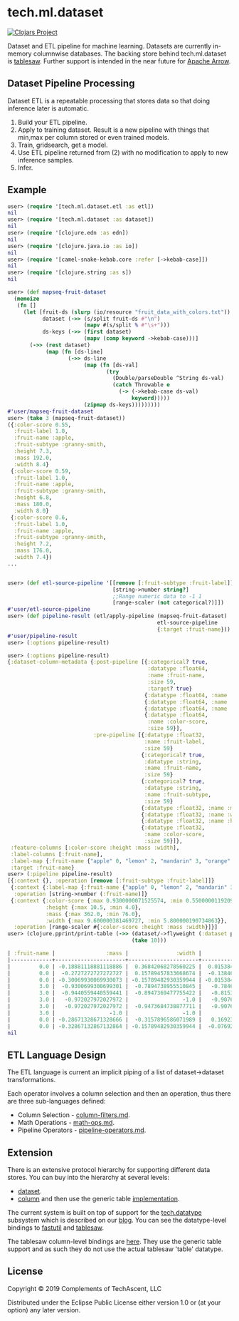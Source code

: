 # tech.ml.dataset


[![Clojars Project](https://img.shields.io/clojars/v/techascent/tech.ml.dataset.svg)](https://clojars.org/techascent/tech.ml.dataset)


Dataset and ETL pipeline for machine learning.  Datasets are currently in-memory
columnwise databases.  The backing store behind tech.ml.dataset is
[tablesaw](https://github.com/jtablesaw/tablesaw).  Further support is intended in the
near future for [Apache Arrow](https://github.com/apache/arrow).


## Dataset Pipeline Processing

Dataset ETL is a repeatable processing that stores data so that doing inference later is automatic.

1.  Build your ETL pipeline.
2.  Apply to training dataset.  Result is a new pipeline with things that min,max per column stored or even trained models.
3.  Train, gridsearch, get a model.
4.  Use ETL pipeline returned from (2) with no modification to apply to new inference samples.
5.  Infer.

## Example

```clojure
user> (require '[tech.ml.dataset.etl :as etl])
nil
user> (require '[tech.ml.dataset :as dataset])
nil
user> (require '[clojure.edn :as edn])
nil
user> (require '[clojure.java.io :as io])
nil
user> (require '[camel-snake-kebab.core :refer [->kebab-case]])
nil
user> (require '[clojure.string :as s])
nil

user> (def mapseq-fruit-dataset
  (memoize
   (fn []
     (let [fruit-ds (slurp (io/resource "fruit_data_with_colors.txt"))
           dataset (->> (s/split fruit-ds #"\n")
                        (mapv #(s/split % #"\s+")))
           ds-keys (->> (first dataset)
                        (mapv (comp keyword ->kebab-case)))]
       (->> (rest dataset)
            (map (fn [ds-line]
                   (->> ds-line
                        (map (fn [ds-val]
                               (try
                                 (Double/parseDouble ^String ds-val)
                                 (catch Throwable e
                                   (-> (->kebab-case ds-val)
                                       keyword)))))
                        (zipmap ds-keys)))))))))
#'user/mapseq-fruit-dataset
user> (take 3 (mapseq-fruit-dataset))
({:color-score 0.55,
  :fruit-label 1.0,
  :fruit-name :apple,
  :fruit-subtype :granny-smith,
  :height 7.3,
  :mass 192.0,
  :width 8.4}
 {:color-score 0.59,
  :fruit-label 1.0,
  :fruit-name :apple,
  :fruit-subtype :granny-smith,
  :height 6.8,
  :mass 180.0,
  :width 8.0}
 {:color-score 0.6,
  :fruit-label 1.0,
  :fruit-name :apple,
  :fruit-subtype :granny-smith,
  :height 7.2,
  :mass 176.0,
  :width 7.4})
...


user> (def etl-source-pipeline '[[remove [:fruit-subtype :fruit-label]]
                                 [string->number string?]
                                 ;;Range numeric data to -1 1
                                 [range-scaler (not categorical?)]])
#'user/etl-source-pipeline
user> (def pipeline-result (etl/apply-pipeline (mapseq-fruit-dataset)
                                               etl-source-pipeline
                                               {:target :fruit-name}))
#'user/pipeline-result
user> (:options pipeline-result)

user> (:options pipeline-result)
{:dataset-column-metadata {:post-pipeline [{:categorical? true,
                                            :datatype :float64,
                                            :name :fruit-name,
                                            :size 59,
                                            :target? true}
                                           {:datatype :float64, :name :mass, :size 59}
                                           {:datatype :float64, :name :width, :size 59}
                                           {:datatype :float64, :name :height, :size 59}
                                           {:datatype :float64,
                                            :name :color-score,
                                            :size 59}],
                           :pre-pipeline [{:datatype :float32,
                                           :name :fruit-label,
                                           :size 59}
                                          {:categorical? true,
                                           :datatype :string,
                                           :name :fruit-name,
                                           :size 59}
                                          {:categorical? true,
                                           :datatype :string,
                                           :name :fruit-subtype,
                                           :size 59}
                                          {:datatype :float32, :name :mass, :size 59}
                                          {:datatype :float32, :name :width, :size 59}
                                          {:datatype :float32, :name :height, :size 59}
                                          {:datatype :float32,
                                           :name :color-score,
                                           :size 59}]},
 :feature-columns [:color-score :height :mass :width],
 :label-columns [:fruit-name],
 :label-map {:fruit-name {"apple" 0, "lemon" 2, "mandarin" 3, "orange" 1}},
 :target :fruit-name}
user> (:pipeline pipeline-result)
[{:context {}, :operation [remove [:fruit-subtype :fruit-label]]}
 {:context {:label-map {:fruit-name {"apple" 0, "lemon" 2, "mandarin" 3, "orange" 1}}},
  :operation [string->number (:fruit-name)]}
 {:context {:color-score {:max 0.9300000071525574, :min 0.550000011920929},
            :height {:max 10.5, :min 4.0},
            :mass {:max 362.0, :min 76.0},
            :width {:max 9.600000381469727, :min 5.800000190734863}},
  :operation [range-scaler #{:color-score :height :mass :width}]}]
user> (clojure.pprint/print-table (->> (dataset/->flyweight (:dataset pipeline-result))
                                       (take 10)))

| :fruit-name |                :mass |               :width |               :height |        :color-score |
|-------------+----------------------+----------------------+-----------------------+---------------------|
|         0.0 | -0.18881118881118886 |  0.36842068278560225 |  0.015384674072265625 |                -1.0 |
|         0.0 |  -0.2727272727272727 |  0.15789457833668674 |  -0.13846147977388823 |  -0.789473882342312 |
|         0.0 | -0.30069930069930073 | -0.15789482930359944 | -0.015384674072265625 | -0.7368420392192294 |
|         3.0 |  -0.9300699300699301 |  -0.7894738955510845 |   -0.7846154433030348 | 0.31578949019519276 |
|         3.0 |  -0.9440559440559441 |  -0.8947369477755422 |   -0.8153846447284405 |  0.2631579607807706 |
|         3.0 |   -0.972027972027972 |                 -1.0 |   -0.9076922490046575 | 0.15789458824326608 |
|         3.0 |   -0.972027972027972 |  -0.9473684738877711 |   -0.9076922490046575 |  0.3684210196096147 |
|         3.0 |                 -1.0 |                 -1.0 |                  -1.0 |  0.3684210196096147 |
|         0.0 | -0.28671328671328666 |  -0.3157896586071989 |   0.16923082791841937 |   0.947368470585578 |
|         0.0 | -0.32867132867132864 | -0.15789482930359944 |  -0.07692307692307687 |  0.7894735686336514 |
nil
```


## ETL Language Design


The ETL language is current an implicit piping of a list of dataset->dataset transformations.

Each operator involves a column selection and then an operation, thus there are three sub-languages defined:


* Column Selection - [column-filters.md](docs/column-filters.md).
* Math Operations - [math-ops.md](docs/math-ops.md).
* Pipeline Operators - [pipeline-operators.md](docs/pipeline-operators.md).


## Extension


There is an extensive protocol hierarchy for supporting different data stores.  You can buy into the hierarchy at
several levels:

* [dataset](src/tech/ml/protocols/dataset.clj).
* [column](src/tech/ml/protocols/column.clj) and then use the generic table
  [implementation](src/ml/tech/dataset/generic_columnar_dataset.clj).


The current system is built on top of support for the [tech.datatype](https://github.com/techascent/tech.datatype) subsystem
which is described on our [blog](http://techascent.com/blog/datatype-library.html).  You can see the datatype-level bindings
to [fastutil](src/tech/libs/tablesaw/datatype/fastutil.clj) and [tablesaw](src/tech/libs/tablesaw/datatype/tablesaw.clj).

The tablesaw column-level bindings are [here](src/tech/libs/tablesaw.clj).  They use the generic table support and as
such they do not use the actual tablesaw 'table' datatype.


## License

Copyright © 2019 Complements of TechAscent, LLC

Distributed under the Eclipse Public License either version 1.0 or (at
your option) any later version.
